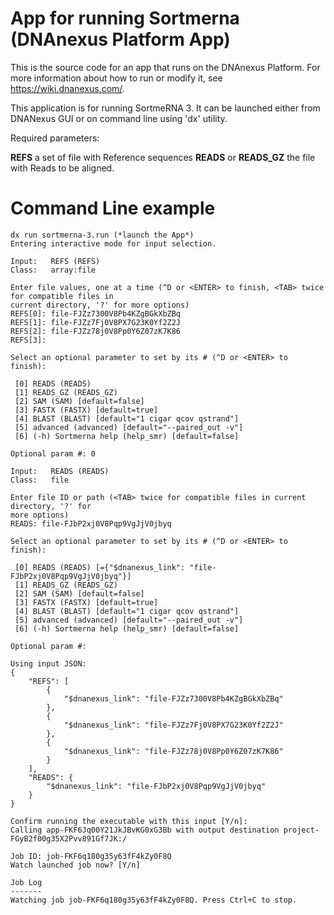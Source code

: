 <!-- dx-header -->
# App for running Sortmerna (DNAnexus Platform App)

This is the source code for an app that runs on the DNAnexus Platform.
For more information about how to run or modify it, see
https://wiki.dnanexus.com/.
<!-- /dx-header -->

This application is for running SortmeRNA 3.
It can be launched either from DNANexus GUI or on command line using 'dx' utility.

Required parameters:

**REFS** a set of file with Reference sequences
**READS** or **READS_GZ** the file with Reads to be aligned.

# Command Line example

```
dx run sortmerna-3.run (*launch the App*)
Entering interactive mode for input selection.

Input:   REFS (REFS)
Class:   array:file

Enter file values, one at a time (^D or <ENTER> to finish, <TAB> twice for compatible files in
current directory, '?' for more options)
REFS[0]: file-FJZz7300V8Pb4KZgBGkXbZBq
REFS[1]: file-FJZz7Fj0V8PX7G23K0Yf2Z2J
REFS[2]: file-FJZz78j0V8Pp0Y6Z07zK7K86
REFS[3]:

Select an optional parameter to set by its # (^D or <ENTER> to finish):

 [0] READS (READS)
 [1] READS_GZ (READS_GZ)
 [2] SAM (SAM) [default=false]
 [3] FASTX (FASTX) [default=true]
 [4] BLAST (BLAST) [default="1 cigar qcov qstrand"]
 [5] advanced (advanced) [default="--paired_out -v"]
 [6] (-h) Sortmerna help (help_smr) [default=false]

Optional param #: 0

Input:   READS (READS)
Class:   file

Enter file ID or path (<TAB> twice for compatible files in current directory, '?' for
more options)
READS: file-FJbP2xj0V8Pqp9VgJjV0jbyq

Select an optional parameter to set by its # (^D or <ENTER> to finish):

 [0] READS (READS) [={"$dnanexus_link": "file-FJbP2xj0V8Pqp9VgJjV0jbyq"}]
 [1] READS_GZ (READS_GZ)
 [2] SAM (SAM) [default=false]
 [3] FASTX (FASTX) [default=true]
 [4] BLAST (BLAST) [default="1 cigar qcov qstrand"]
 [5] advanced (advanced) [default="--paired_out -v"]
 [6] (-h) Sortmerna help (help_smr) [default=false]

Optional param #:

Using input JSON:
{
    "REFS": [
        {
            "$dnanexus_link": "file-FJZz7300V8Pb4KZgBGkXbZBq"
        },
        {
            "$dnanexus_link": "file-FJZz7Fj0V8PX7G23K0Yf2Z2J"
        },
        {
            "$dnanexus_link": "file-FJZz78j0V8Pp0Y6Z07zK7K86"
        }
    ],
    "READS": {
        "$dnanexus_link": "file-FJbP2xj0V8Pqp9VgJjV0jbyq"
    }
}

Confirm running the executable with this input [Y/n]:
Calling app-FKF6Jq00Y21JkJBvKG0xG3Bb with output destination project-FGyB2f00g35X2Pvv891Gf7JK:/

Job ID: job-FKF6q180g35y63fF4kZy0F8Q
Watch launched job now? [Y/n]

Job Log
-------
Watching job job-FKF6q180g35y63fF4kZy0F8Q. Press Ctrl+C to stop.
```
